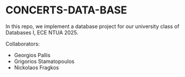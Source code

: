 # CONCERTS-DATA-BASE
In this repo, we implement a database project for our university class of Databases I, ECE NTUA 2025.

Collaborators:
* Georgios Pallis
* Grigorios Stamatopoulos
* Nickolaos Fragkos
